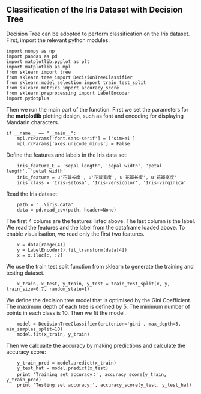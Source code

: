 ## Classification of the Iris Dataset with Decision Tree

Decision Tree can be adopted to perform classification on the Iris dataset. First, import the relevant python modules:
```
import numpy as np
import pandas as pd
import matplotlib.pyplot as plt
import matplotlib as mpl
from sklearn import tree
from sklearn.tree import DecisionTreeClassifier
from sklearn.model_selection import train_test_split
from sklearn.metrics import accuracy_score
from sklearn.preprocessing import LabelEncoder
import pydotplus
```

Then we run the main part of the function. First we set the parameters for the **matplotlib** plotting design, such as font and encoding for displaying Mandarin characters.
```
if __name__ == "__main__":
    mpl.rcParams['font.sans-serif'] = ['simHei']
    mpl.rcParams['axes.unicode_minus'] = False
```

Define the features and labels in the Iris data set:
```
    iris_feature_E = 'sepal length', 'sepal width', 'petal      length', 'petal width'
    iris_feature = u'花萼长度', u'花萼宽度', u'花瓣长度', u'花瓣宽度'
    iris_class = 'Iris-setosa', 'Iris-versicolor', 'Iris-virginica'
```

Read the Iris dataset:
```
    path = '..\iris.data' 
    data = pd.read_csv(path, header=None)
```

The first 4 colums are the features listed above. The last column is the label. We read the features and the label from the dataframe loaded above. To enable visualisation, we read only the first two features.
```
    x = data[range(4)]
    y = LabelEncoder().fit_transform(data[4])
    x = x.iloc[:, :2]
```

We use the train test split function from sklearn to generate the training and testing dataset.
```
    x_train, x_test, y_train, y_test = train_test_split(x, y, train_size=0.7, random_state=1)
```

We define the decision tree model that is optimised by the Gini Coefficient. The maximum depth of each tree is defined by 5. The minimum number of points in each class is 10. Then we fit the model.
```
    model = DecisionTreeClassifier(criterion='gini', max_depth=5, min_samples_split=10)
    model.fit(x_train, y_train)
```

Then we calcualte the accuracy by making predictions and calculate the accuracy score:
```
    y_train_pred = model.predict(x_train)   
    y_test_hat = model.predict(x_test)     
    print 'Training set accuracy：', accuracy_score(y_train, y_train_pred)
    print 'Testing set accuracy:', accuracy_score(y_test, y_test_hat)
```

